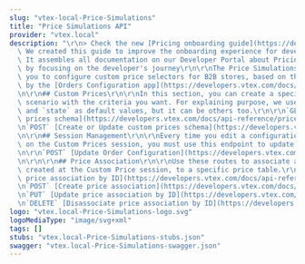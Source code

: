 ```yaml
---
slug: "vtex-local-Price-Simulations"
title: "Price Simulations API"
provider: "vtex.local"
description: "\r\n> Check the new [Pricing onboarding guide](https://developers.vtex.com/docs/guides/pricing-overview).\
  \ We created this guide to improve the onboarding experience for developers at VTEX.\
  \ It assembles all documentation on our Developer Portal about Pricing and is organized\
  \ by focusing on the developer's journey\r\n\r\nThe Price Simulations API allows\
  \ you to configure custom price selectors for B2B stores, based on the context set\
  \ by the [Orders Configuration app](https://developers.vtex.com/docs/guides/vtex-order-configuration).\r\
  \n\r\n## Custom Prices\r\n\r\nIn this section, you can create a specific shopping\
  \ scenario with the criteria you want. For explaining purpose, we used the `orderType`\
  \ and `state` as default values, but it can be others too.\r\n\r\n`GET` [Get custom\
  \ prices schema](https://developers.vtex.com/docs/api-reference/price-simulations#get-/_v/custom-prices/session/schema)\r\
  \n`POST` [Create or Update custom prices schema](https://developers.vtex.com/docs/api-reference/price-simulations#post-/_v/custom-prices/session/schema)\r\
  \n\r\n## Session Management\r\n\r\nEvery time you edit a configuration value set\
  \ on the Custom Prices session, you must use this endpoint to update the Order Configuration.\r\
  \n\r\n`POST` [Update Order Configuration](https://developers.vtex.com/docs/api-reference/price-simulations#post-/sessions/)\r\
  \n\r\n\r\n## Price Association\r\n\r\nUse these routes to associate a shopping scenario,\
  \ created at the Custom Price session, to a specific price table.\r\n\r\n`GET` [Get\
  \ price association by ID](https://developers.vtex.com/docs/api-reference/price-simulations#get-/_v/custom-prices/rules/-priceAssociationId-)\r\
  \n`POST` [Create price association](https://developers.vtex.com/docs/api-reference/price-simulations#post-/_v/custom-prices/rules)\r\
  \n`PUT` [Update price association by ID](https://developers.vtex.com/docs/api-reference/price-simulations#put-/_v/custom-prices/rules/-priceAssociationId-)\r\
  \n`DELETE` [Disassociate price association by ID](https://developers.vtex.com/docs/api-reference/price-simulations#delete-/_v/custom-prices/rules/-priceAssociationId-)"
logo: "vtex.local-Price-Simulations-logo.svg"
logoMediaType: "image/svg+xml"
tags: []
stubs: "vtex.local-Price-Simulations-stubs.json"
swagger: "vtex.local-Price-Simulations-swagger.json"
---
```

